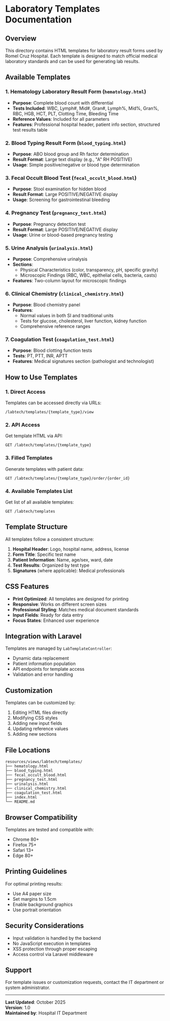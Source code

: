 # Laboratory Templates Documentation

## Overview
This directory contains HTML templates for laboratory result forms used by Romel Cruz Hospital. Each template is designed to match official medical laboratory standards and can be used for generating lab results.

## Available Templates

### 1. Hematology Laboratory Result Form (`hematology.html`)
- **Purpose**: Complete blood count with differential
- **Tests Included**: WBC, Lymph#, Mid#, Gran#, Lymph%, Mid%, Gran%, RBC, HGB, HCT, PLT, Clotting Time, Bleeding Time
- **Reference Values**: Included for all parameters
- **Features**: Professional hospital header, patient info section, structured test results table

### 2. Blood Typing Result Form (`blood_typing.html`)
- **Purpose**: ABO blood group and Rh factor determination
- **Result Format**: Large text display (e.g., "A" RH POSITIVE)
- **Usage**: Simple positive/negative or blood type determination

### 3. Fecal Occult Blood Test (`fecal_occult_blood.html`)
- **Purpose**: Stool examination for hidden blood
- **Result Format**: Large POSITIVE/NEGATIVE display
- **Usage**: Screening for gastrointestinal bleeding

### 4. Pregnancy Test (`pregnancy_test.html`)
- **Purpose**: Pregnancy detection test
- **Result Format**: Large POSITIVE/NEGATIVE display
- **Usage**: Urine or blood-based pregnancy testing

### 5. Urine Analysis (`urinalysis.html`)
- **Purpose**: Comprehensive urinalysis
- **Sections**: 
  - Physical Characteristics (color, transparency, pH, specific gravity)
  - Microscopic Findings (RBC, WBC, epithelial cells, bacteria, casts)
- **Features**: Two-column layout for microscopic findings

### 6. Clinical Chemistry (`clinical_chemistry.html`)
- **Purpose**: Blood chemistry panel
- **Features**: 
  - Normal values in both SI and traditional units
  - Tests for glucose, cholesterol, liver function, kidney function
  - Comprehensive reference ranges

### 7. Coagulation Test (`coagulation_test.html`)
- **Purpose**: Blood clotting function tests
- **Tests**: PT, PTT, INR, APTT
- **Features**: Medical signatures section (pathologist and technologist)

## How to Use Templates

### 1. Direct Access
Templates can be accessed directly via URLs:
```
/labtech/templates/{template_type}/view
```

### 2. API Access
Get template HTML via API:
```
GET /labtech/templates/{template_type}
```

### 3. Filled Templates
Generate templates with patient data:
```
GET /labtech/templates/{template_type}/order/{order_id}
```

### 4. Available Templates List
Get list of all available templates:
```
GET /labtech/templates
```

## Template Structure

All templates follow a consistent structure:
1. **Hospital Header**: Logo, hospital name, address, license
2. **Form Title**: Specific test name
3. **Patient Information**: Name, age/sex, ward, date
4. **Test Results**: Organized by test type
5. **Signatures** (where applicable): Medical professionals

## CSS Features

- **Print Optimized**: All templates are designed for printing
- **Responsive**: Works on different screen sizes
- **Professional Styling**: Matches medical document standards
- **Input Fields**: Ready for data entry
- **Focus States**: Enhanced user experience

## Integration with Laravel

Templates are managed by `LabTemplateController`:
- Dynamic data replacement
- Patient information population
- API endpoints for template access
- Validation and error handling

## Customization

Templates can be customized by:
1. Editing HTML files directly
2. Modifying CSS styles
3. Adding new input fields
4. Updating reference values
5. Adding new sections

## File Locations

```
resources/views/labtech/templates/
├── hematology.html
├── blood_typing.html
├── fecal_occult_blood.html
├── pregnancy_test.html
├── urinalysis.html
├── clinical_chemistry.html
├── coagulation_test.html
├── index.html
└── README.md
```

## Browser Compatibility

Templates are tested and compatible with:
- Chrome 80+
- Firefox 75+
- Safari 13+
- Edge 80+

## Printing Guidelines

For optimal printing results:
- Use A4 paper size
- Set margins to 1.5cm
- Enable background graphics
- Use portrait orientation

## Security Considerations

- Input validation is handled by the backend
- No JavaScript execution in templates
- XSS protection through proper escaping
- Access control via Laravel middleware

## Support

For template issues or customization requests, contact the IT department or system administrator.

---

**Last Updated**: October 2025  
**Version**: 1.0  
**Maintained by**: Hospital IT Department